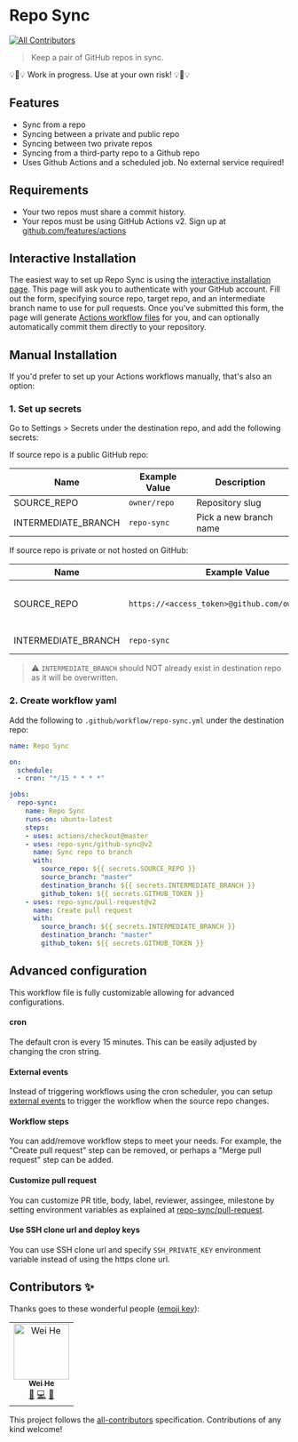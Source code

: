 # Repo Sync
[![All Contributors](https://img.shields.io/badge/all_contributors-1-orange.svg?style=flat-square)](#contributors)

> Keep a pair of GitHub repos in sync.

:bulb::construction::bulb: Work in progress. Use at your own risk! :bulb::construction::bulb:

## Features

- Sync from a repo
- Syncing between a private and public repo
- Syncing between two private repos
- Syncing from a third-party repo to a Github repo
- Uses Github Actions and a scheduled job. No external service required!

## Requirements

- Your two repos must share a commit history.
- Your repos must be using GitHub Actions v2. Sign up at [github.com/features/actions](https://github.com/features/actions)

## Interactive Installation

The easiest way to set up Repo Sync is using the [interactive installation page](https://github-repo-sync.herokuapp.com). This page will ask you to authenticate with your GitHub account. Fill out the form, specifying source repo, target repo, and an intermediate branch name to use for pull requests. Once you've submitted this form, the page will generate [Actions workflow files](https://help.github.com/en/articles/configuring-a-workflow#creating-a-workflow-file) for you, and can optionally automatically commit them directly to your repository.

## Manual Installation

If you'd prefer to set up your Actions workflows manually, that's also an option:

### 1. Set up secrets

Go to Settings > Secrets under the destination repo, and add the following secrets:

If source repo is a public GitHub repo:

| Name | Example Value | Description |
| --- | --- | --- |
| SOURCE_REPO	| `owner/repo` | Repository slug |
| INTERMEDIATE_BRANCH | `repo-sync` | Pick a new branch name |

If source repo is private or not hosted on GitHub:

| Name | Example Value | Description |
| --- | --- | --- |
| SOURCE_REPO	| `https://<access_token>@github.com/owner/repo.git` | HTTP clone url with access_token. [Get token](https://github.com/settings/tokens/new?description=repo-sync&scopes=repo) |
| INTERMEDIATE_BRANCH | `repo-sync` | Pick a new branch name |

> :warning: `INTERMEDIATE_BRANCH` should NOT already exist in destination repo as it will be overwritten.

### 2. Create workflow yaml

Add the following to `.github/workflow/repo-sync.yml` under the destination repo:

```yaml
name: Repo Sync

on:
  schedule: 
  - cron: "*/15 * * * *"

jobs:
  repo-sync:
    name: Repo Sync
    runs-on: ubuntu-latest
    steps:
    - uses: actions/checkout@master
    - uses: repo-sync/github-sync@v2
      name: Sync repo to branch
      with:
        source_repo: ${{ secrets.SOURCE_REPO }}
        source_branch: "master"
        destination_branch: ${{ secrets.INTERMEDIATE_BRANCH }}
        github_token: ${{ secrets.GITHUB_TOKEN }}
    - uses: repo-sync/pull-request@v2
      name: Create pull request
      with:
        source_branch: ${{ secrets.INTERMEDIATE_BRANCH }}
        destination_branch: "master"
        github_token: ${{ secrets.GITHUB_TOKEN }}
```

## Advanced configuration

This workflow file is fully customizable allowing for advanced configurations.

#### cron

The default cron is every 15 minutes. This can be easily adjusted by changing the cron string.

#### External events

Instead of triggering workflows using the cron scheduler, you can setup [external events](https://help.github.com/en/articles/events-that-trigger-workflows#external-events) to trigger the workflow when the source repo changes.

#### Workflow steps

You can add/remove workflow steps to meet your needs. For example, the "Create pull request" step can be removed, or perhaps a "Merge pull request" step can be added.

#### Customize pull request

You can customize PR title, body, label, reviewer, assingee, milestone by setting environment variables as explained at [repo-sync/pull-request](https://github.com/repo-sync/pull-request#advanced-options).

#### Use SSH clone url and deploy keys

You can use SSH clone url and specify `SSH_PRIVATE_KEY` environment variable instead of using the https clone url.
## Contributors ✨

Thanks goes to these wonderful people ([emoji key](https://allcontributors.org/docs/en/emoji-key)):

<!-- ALL-CONTRIBUTORS-LIST:START - Do not remove or modify this section -->
<!-- prettier-ignore -->
<table>
  <tr>
    <td align="center"><a href="https://whe.me"><img src="https://avatars3.githubusercontent.com/u/5880908?v=4" width="100px;" alt="Wei He"/><br /><sub><b>Wei He</b></sub></a><br /><a href="#design-wei" title="Design">🎨</a> <a href="https://github.com/repo-sync/repo-sync/commits?author=wei" title="Code">💻</a> <a href="https://github.com/repo-sync/repo-sync/commits?author=wei" title="Documentation">📖</a></td>
  </tr>
</table>

<!-- ALL-CONTRIBUTORS-LIST:END -->

This project follows the [all-contributors](https://github.com/all-contributors/all-contributors) specification. Contributions of any kind welcome!
